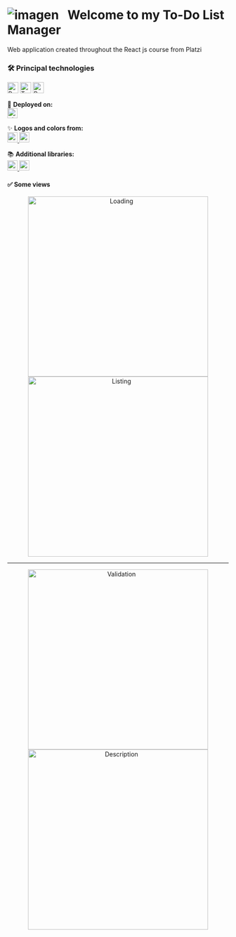 # ![imagen](https://github.com/johancalr/todo-list/assets/31641359/17a294fe-1904-4600-83d9-aa09150e2273) &nbsp; Welcome to my **To-Do List** Manager

Web application created throughout the React js course from Platzi

### 🛠 Principal technologies

<p>
  <img src="https://img.shields.io/badge/-React-05122A?style=flat&logo=react" height="25" alt="ReactJs">
  <img src="https://img.shields.io/badge/-TypeScript-05122A?style=flat&logo=typescript" height="25" alt="TypeScript">
  <img src="https://img.shields.io/badge/-Bootstrap-05122A?style=flat&logo=bootstrap" height="25" alt="Bootstrap">
</p>

🚀 **Deployed on:**
<br>
<a href="https://johancalr.github.io/todo-list">
  <img src="https://img.shields.io/badge/https://johancalr.github.io/todo--list-eee5bc?logo=github&labelColor=181717" height="23" alt="github"/>
</a>

✨ **Logos and colors from:**
<br>
<a href="https://www.reshot.com">
  <img src="https://img.shields.io/badge/R-reshot.com-7D929E?&labelColor=181717" height="23" alt="reshot.com"/>
</a>
<a href="https://colors.muz.li">
  <img src="https://img.shields.io/badge/M-colors.muz.li-3adbb9?&labelColor=181717" height="23" alt="colors.muz.li"/>
</a>

📚 **Additional libraries:**
<br>
<a href="https://react-bootstrap.netlify.app">
  <img src="https://img.shields.io/badge/R.B.-React--Bootstrap-61DAFB?labelColor=181717" height="23" alt="react-bootstrap"/>
</a>
<a href="https://react-icons.github.io/react-icons">
  <img src="https://img.shields.io/badge/R.I.-React--Icons-e91e63?labelColor=181717" height="23" alt="react-icons"/>
</a>

#### ✅ Some views

<div align="center">
  <a href="https://johancalr.github.io/todo-list">
    <img src="https://drive.google.com/uc?export=download&id=1yynnkFUn9Iu8kmHxvle4ZVHVA4SLyY3B" alt="Loading" width="410"/>
  </a>
  <a href="https://johancalr.github.io/todo-list">
    <img src="https://drive.google.com/uc?export=download&id=1Dvft8Os1Uy3XhsC7yIsfxlqa7zRdwoCt" alt="Listing" width="410"/>
  </a>
</div>
<hr>
<div align="center">
  <a href="https://johancalr.github.io/todo-list">
    <img src="https://drive.google.com/uc?export=download&id=1zjDK-MtCcORuwy1wC2Dcn1GJCn6PC4wx" alt="Validation" width="410"/>
  </a>
  <a href="https://johancalr.github.io/todo-list">
    <img src="https://drive.google.com/uc?export=download&id=1rmJVO_aDtHRWKjhZ6xMnHVIQRAOnPy1O" alt="Description" width="410"/>
  </a>
</div>
